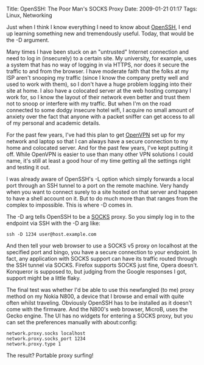 Title: OpenSSH: The Poor Man's SOCKS Proxy
Date: 2009-01-21 01:17
Tags: Linux, Networking

Just when I think I know everything I need to know about [OpenSSH](http://openssh.org/), I end up learning something new and tremendously useful. Today, that would be the -D argument.

Many times I have been stuck on an "untrusted" Internet connection and need to log in (insecurely) to a certain site. My university, for example, uses a system that has no way of logging in via HTTPS, nor does it secure the traffic to and from the browser. I have moderate faith that the folks at my ISP aren't snooping my traffic (since I know the company pretty well and used to work with them), so I don't have a huge problem logging into their site at home. I also have a colocated server at the web hosting company I work for, so I know the layout of their network even better and trust them not to snoop or interfere with my traffic. But when I'm on the road connected to some dodgy insecure hotel wifi, I acquire no small amount of anxiety over the fact that anyone with a packet sniffer can get access to all of my personal and academic details.

For the past few years, I've had this plan to get [OpenVPN](http://openvpn.net/) set up for my network and laptop so that I can always have a secure connection to my home and colocated server. And for the past few years, I've kept putting it off. While OpenVPN is easier to use than many other VPN solutions I could name, it's still at least a good hour of my time getting all the settings right and testing it out.

I was already aware of OpenSSH's -L option which simply forwards a local port through an SSH tunnel to a port on the remote machine. Very handy when you want to connect surely to a site hosted on that server and happen to have a shell account on it. But to do much more than that ranges from the complex to impossible. This is where -D comes in.

The -D arg tells OpenSSH to be a [SOCKS](http://en.wikipedia.org/wiki/SOCKS) proxy. So you simply log in to the endpoint via SSH with the -D arg like:

    ssh -D 1234 user@host.example.com

And then tell your web browser to use a SOCKS v5 proxy on localhost at the specified port and bingo, you have a secure connection to your endpoint. In fact, any application with SOCKS support can have its traffic routed through the SSH tunnel via SOCKS. Firefox supports SOCKS just fine, Opera doesn't. Konqueror is supposed to, but judging from the Google responses I got, support might be a little flaky.

The final test was whether I'd be able to use this newfangled (to me) proxy method on my Nokia N800, a device that I browse and email with quite often whilst traveling. Obviously OpenSSH has to be installed as it doesn't come with the firmware. And the N800's web browser, MicroB, uses the Gecko engine. The UI has no widgets for entering a SOCKS proxy, but you can set the preferences manually with about:config:

    network.proxy.socks localhost
    network.proxy.socks_port 1234
    network.proxy.type 1

The result? Portable proxy surfing!
